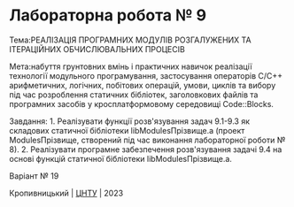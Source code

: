 ﻿# Лабораторна робота № 9

Тема:РЕАЛІЗАЦІЯ ПРОГРАМНИХ МОДУЛІВ РОЗГАЛУЖЕНИХ ТА ІТЕРАЦІЙНИХ ОБЧИСЛЮВАЛЬНИХ ПРОЦЕСІВ

Мета:набуття грунтовних вмінь і практичних навичок реалізації технології модульного програмування, застосування операторів С/С++ арифметичних, логічних, побітових операцій, умови, циклів та вибору під час розроблення статичних бібліотек, заголовкових файлів та програмних засобів у кросплатформовому середовищі Сode::Вlocks.

Завдання: 1. Реалізувати функції розв'язування задач 9.1-9.3 як складових статичної бібліотеки libModulesПрізвище.а (проект ModulesПрізвище, створений під час виконання лабораторної роботи № 8). 
2. Реалізувати програмне забезпечення розв'язування задачі 9.4 на основі функцій статичної бібліотеки libModulesПрізвище.а.

Варіант № 19


Кропивницький | <a href="http://www.kntu.kr.ua/">ЦНТУ</a> | 2023
